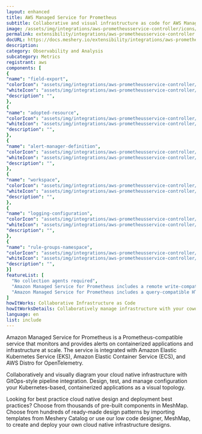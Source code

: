 ```yaml
---
layout: enhanced
title: AWS Managed Service for Prometheus
subtitle: Collaborative and visual infrastructure as code for AWS Managed Service for Prometheus
image: /assets/img/integrations/aws-prometheusservice-controller/icons/color/aws-prometheusservice-controller-color.svg
permalink: extensibility/integrations/aws-prometheusservice-controller
docURL: https://docs.meshery.io/extensibility/integrations/aws-prometheusservice-controller
description: 
category: Observability and Analysis
subcategory: Metrics
registrant: aws
components: [
{
"name": "field-export",
"colorIcon": "assets/img/integrations/aws-prometheusservice-controller/components/field-export/icons/color/field-export-color.svg",
"whiteIcon": "assets/img/integrations/aws-prometheusservice-controller/components/field-export/icons/white/field-export-white.svg",
"description": "",
},
{
"name": "adopted-resource",
"colorIcon": "assets/img/integrations/aws-prometheusservice-controller/components/adopted-resource/icons/color/adopted-resource-color.svg",
"whiteIcon": "assets/img/integrations/aws-prometheusservice-controller/components/adopted-resource/icons/white/adopted-resource-white.svg",
"description": "",
},
{
"name": "alert-manager-definition",
"colorIcon": "assets/img/integrations/aws-prometheusservice-controller/components/alert-manager-definition/icons/color/alert-manager-definition-color.svg",
"whiteIcon": "assets/img/integrations/aws-prometheusservice-controller/components/alert-manager-definition/icons/white/alert-manager-definition-white.svg",
"description": "",
},
{
"name": "workspace",
"colorIcon": "assets/img/integrations/aws-prometheusservice-controller/components/workspace/icons/color/workspace-color.svg",
"whiteIcon": "assets/img/integrations/aws-prometheusservice-controller/components/workspace/icons/white/workspace-white.svg",
"description": "",
},
{
"name": "logging-configuration",
"colorIcon": "assets/img/integrations/aws-prometheusservice-controller/components/logging-configuration/icons/color/logging-configuration-color.svg",
"whiteIcon": "assets/img/integrations/aws-prometheusservice-controller/components/logging-configuration/icons/white/logging-configuration-white.svg",
"description": "",
},
{
"name": "rule-groups-namespace",
"colorIcon": "assets/img/integrations/aws-prometheusservice-controller/components/rule-groups-namespace/icons/color/rule-groups-namespace-color.svg",
"whiteIcon": "assets/img/integrations/aws-prometheusservice-controller/components/rule-groups-namespace/icons/white/rule-groups-namespace-white.svg",
"description": "",
}]
featureList: [
  "No collection agents required",
  "Amazon Managed Service for Prometheus includes a remote write-compatible API that can ingest metrics from OpenTelemetry, Prometheus libraries, and existing Prometheus servers.",
  "Amazon Managed Service for Prometheus includes a query-compatible HTTP API that allows you to query metrics, metric labels, metric metadata, and time series metrics. "
]
howItWorks: Collaborative Infrastructure as Code
howItWorksDetails: Collaboratively manage infrastructure with your coworkers synchronously sharing the same designs.
language: en
list: include
---
```

<p>
Amazon Managed Service for Prometheus is a Prometheus-compatible service that monitors and provides alerts on containerized applications and infrastructure at scale. The service is integrated with Amazon Elastic Kubernetes Service (EKS), Amazon Elastic Container Service (ECS), and AWS Distro for OpenTelemetry.
</p>
<p>
    Collaboratively and visually diagram your cloud native infrastructure with GitOps-style pipeline integration. Design, test, and manage configuration your Kubernetes-based, containerized applications as a visual topology.
</p>
<p>
    Looking for best practice cloud native design and deployment best practices? Choose from thousands of pre-built components in MeshMap. Choose from hundreds of ready-made design patterns by importing templates from Meshery Catalog or use our low code designer, MeshMap, to create and deploy your own cloud native infrastructure designs.
</p>

